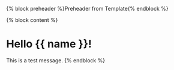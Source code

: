 {% block preheader %}Preheader from Template{% endblock %}

{% block content %}

# Hello {{ name }}!

This is a test message.
{% endblock %}
